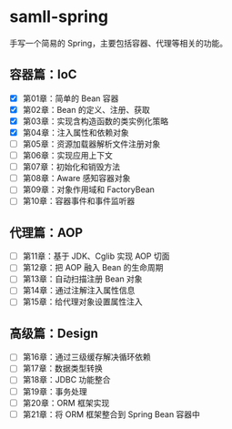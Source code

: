 # samll-spring

手写一个简易的 Spring，主要包括容器、代理等相关的功能。

## 容器篇：IoC
- [x] 第01章：简单的 Bean 容器
- [x] 第02章：Bean 的定义、注册、获取
- [x] 第03章：实现含构造函数的类实例化策略
- [x] 第04章：注入属性和依赖对象
- [ ] 第05章：资源加载器解析文件注册对象
- [ ] 第06章：实现应用上下文
- [ ] 第07章：初始化和销毁方法
- [ ] 第08章：Aware 感知容器对象
- [ ] 第09章：对象作用域和 FactoryBean
- [ ] 第10章：容器事件和事件监听器

## 代理篇：AOP
- [ ] 第11章：基于 JDK、Cglib 实现 AOP 切面
- [ ] 第12章：把 AOP 融入 Bean 的生命周期
- [ ] 第13章：自动扫描注册 Bean 对象
- [ ] 第14章：通过注解注入属性信息
- [ ] 第15章：给代理对象设置属性注入

## 高级篇：Design
- [ ] 第16章：通过三级缓存解决循环依赖
- [ ] 第17章：数据类型转换
- [ ] 第18章：JDBC 功能整合
- [ ] 第19章：事务处理
- [ ] 第20章：ORM 框架实现
- [ ] 第21章：将 ORM 框架整合到 Spring Bean 容器中